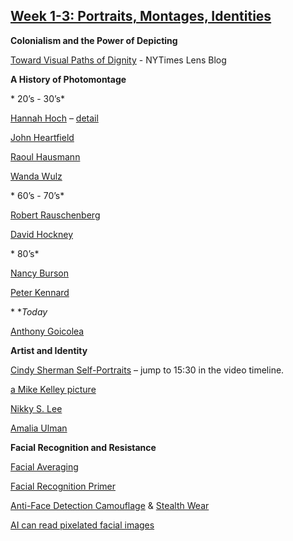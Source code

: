 ## [Week 1-3: Portraits, Montages, Identities](https://nyudigitalart-f17.tumblr.com/post/165219851542/portraits-montages-identites)

**Colonialism and the Power of Depicting**

[Toward Visual Paths of Dignity](https://t.umblr.com/redirect?z=http%3A%2F%2Flens.blogs.nytimes.com%2F2014%2F01%2F30%2Ftoward-visual-paths-of-dignity%2F%3F_php%3Dtrue%26_type%3Dblogs%26_r%3D0&t=YmI3YThkMzliNTlhZDMwZTNhMDgyMTg1NWE3NjM3YTMxMTY5NzhkOSxHeWQycUxBZQ%3D%3D&b=t%3AIUytWqoVMUXPsG6z4BTLbA&p=https%3A%2F%2Fnyudigitalart-f17.tumblr.com%2Fpost%2F165219851542%2Fportraits-montages-identites&m=1) - NYTimes Lens Blog

**A History of Photomontage**

\* 20’s - 30’s*

[Hannah Hoch](https://t.umblr.com/redirect?z=http%3A%2F%2Fimages.google.com%2Fsearch%3Fsite%3D%26tbm%3Disch%26source%3Dhp%26biw%3D2361%26bih%3D1221%26q%3Dhanna%2Bhoch%26oq%3Dhanna%2Bhoch%26gs_l%3Dimg.3..0i10l10.4218.7622.0.8343.12.11.1.0.0.0.116.570.10j1.11.0....0...1ac.1.26.img..0.12.572.ycurUhO-Fow%23q%3Dhannah%2Bhoch%26tbas%3D0%26tbm%3Disch&t=Y2IwMWFkMjBjYjJhY2I5NTVkMGVmYWY5MjNhMGIzMDQyMzcxY2ZjMyxHeWQycUxBZQ%3D%3D&b=t%3AIUytWqoVMUXPsG6z4BTLbA&p=https%3A%2F%2Fnyudigitalart-f17.tumblr.com%2Fpost%2F165219851542%2Fportraits-montages-identites&m=1) – [detail](https://t.umblr.com/redirect?z=http%3A%2F%2Fwww.flickr.com%2Fphotos%2F32535532%40N07%2F3179940950%2F&t=Mzk0YjNjZTNlMDhlZTRjNDI1YTgyNjE1YThjZTkzMjQ3MGZjNDg3ZixHeWQycUxBZQ%3D%3D&b=t%3AIUytWqoVMUXPsG6z4BTLbA&p=https%3A%2F%2Fnyudigitalart-f17.tumblr.com%2Fpost%2F165219851542%2Fportraits-montages-identites&m=1)

[John Heartfield](https://t.umblr.com/redirect?z=http%3A%2F%2Fwww.google.com%2Fsearch%3Fsite%3D%26tbm%3Disch%26source%3Dhp%26biw%3D1335%26bih%3D779%26q%3Djohn%2Bheartfield%26oq%3Djohn%2Bhearf%26gs_l%3Dimg.3.0.0i10i24l2.1666.4364.0.5933.12.10.1.1.1.0.96.481.10.10.0....0...1ac.1.26.img..0.12.489.ZvS_YK1nfVk&t=OTdjMDAwZjU4ZjI1OTRjOTQxNjQyZmY1ZjNkNThjYmExM2FjNTBkNSxHeWQycUxBZQ%3D%3D&b=t%3AIUytWqoVMUXPsG6z4BTLbA&p=https%3A%2F%2Fnyudigitalart-f17.tumblr.com%2Fpost%2F165219851542%2Fportraits-montages-identites&m=1)

[Raoul Hausmann](https://t.umblr.com/redirect?z=http%3A%2F%2Fwww.google.com%2Fsearch%3Fsite%3D%26tbm%3Disch%26source%3Dhp%26biw%3D1335%26bih%3D779%26q%3Draoul%2Bhausmann%2Bphotomontage%26gs_l%3Dimg.3.0.0i10i24l2.1666.4364.0.5933.12.10.1.1.1.0.96.481.10.10.0....0...1ac.1.26.img..0.12.489.ZvS_YK1nfVk&t=MjI0ZDY2NDI4YjY4ZDFiNmRmMDllYmQ4ZThhODFiYzg2YzM5ZTIzOSxHeWQycUxBZQ%3D%3D&b=t%3AIUytWqoVMUXPsG6z4BTLbA&p=https%3A%2F%2Fnyudigitalart-f17.tumblr.com%2Fpost%2F165219851542%2Fportraits-montages-identites&m=1)

[Wanda Wulz](https://t.umblr.com/redirect?z=http%3A%2F%2Fthebluelantern.blogspot.com%2F2011%2F11%2Fwanda-wulz-and-trieste.html&t=NmMyNmFlYTA2ZTE0OTI0ZmYxODVjZDYxMjI4ZjJjMzczYTJiYzAwOCxHeWQycUxBZQ%3D%3D&b=t%3AIUytWqoVMUXPsG6z4BTLbA&p=https%3A%2F%2Fnyudigitalart-f17.tumblr.com%2Fpost%2F165219851542%2Fportraits-montages-identites&m=1)

\* 60’s - 70’s*

[Robert Rauschenberg](https://t.umblr.com/redirect?z=http%3A%2F%2Fwww.google.com%2Fsearch%3Fsite%3D%26tbm%3Disch%26source%3Dhp%26biw%3D1335%26bih%3D779%26q%3Drobert%2Brauchenberg%2Bphotocollage%26gs_l%3Dimg.3.0.0i10i24l2.1666.4364.0.5933.12.10.1.1.1.0.96.481.10.10.0....0...1ac.1.26.img..0.12.489.ZvS_YK1nfVk%23q%3Drobert%2Brauschenberg%2Bscreen%2Bprints%26tbm%3Disch&t=MDg5ZDUwMmMwOTYzYjA0ZTU5ODQ3NzVkODUzM2ZiZTAzNWEwMzQwMixHeWQycUxBZQ%3D%3D&b=t%3AIUytWqoVMUXPsG6z4BTLbA&p=https%3A%2F%2Fnyudigitalart-f17.tumblr.com%2Fpost%2F165219851542%2Fportraits-montages-identites&m=1)

[David Hockney](https://t.umblr.com/redirect?z=http%3A%2F%2Fwww.google.com%2Fsearch%3Fsite%3D%26tbm%3Disch%26source%3Dhp%26biw%3D1335%26bih%3D779%26q%3Ddavid%2Bhockney%2Bphotocollage%26gs_l%3Dimg.3.0.0i10i24l2.1666.4364.0.5933.12.10.1.1.1.0.96.481.10.10.0....0...1ac.1.26.img..0.12.489.ZvS_YK1nfVk%23q%3Ddavid%2Bhockney%2Bphotography%26tbm%3Disch&t=ZGIzMDllNmE5ZWQ4Nzg1MDVlYTMxYTliYjNkNmVlN2Q0YmQ0MmNjZixHeWQycUxBZQ%3D%3D&b=t%3AIUytWqoVMUXPsG6z4BTLbA&p=https%3A%2F%2Fnyudigitalart-f17.tumblr.com%2Fpost%2F165219851542%2Fportraits-montages-identites&m=1)

\* 80’s*

[Nancy Burson](https://t.umblr.com/redirect?z=http%3A%2F%2Fnancyburson.com%2Fcomposite-silver-prints%2F&t=MWY3NDQ0YzVhMDYyMDNlNWQ1OWZhOTgxYzcwZDZiZmZiZmMyMzAwYyxHeWQycUxBZQ%3D%3D&b=t%3AIUytWqoVMUXPsG6z4BTLbA&p=https%3A%2F%2Fnyudigitalart-f17.tumblr.com%2Fpost%2F165219851542%2Fportraits-montages-identites&m=1)

[Peter Kennard](https://t.umblr.com/redirect?z=http%3A%2F%2Fwww.google.com%2Fsearch%3Fsite%3D%26tbm%3Disch%26source%3Dhp%26biw%3D1335%26bih%3D779%26q%3Dpeter%2Bkennard%26gs_l%3Dimg.3.0.0i10i24l2.1666.4364.0.5933.12.10.1.1.1.0.96.481.10.10.0....0...1ac.1.26.img..0.12.489.ZvS_YK1nfVk%23q%3Dpeter%2Bkennard%26tbm%3Disch&t=NmMwYzI0ODA1MzYzM2ZkNGUyMWEzNzNhNDkyYWNjYmU0ODhiZGVkNyxHeWQycUxBZQ%3D%3D&b=t%3AIUytWqoVMUXPsG6z4BTLbA&p=https%3A%2F%2Fnyudigitalart-f17.tumblr.com%2Fpost%2F165219851542%2Fportraits-montages-identites&m=1)

\* **Today*

[Anthony Goicolea](https://t.umblr.com/redirect?z=http%3A%2F%2Fwww.anthonygoicolea.com%2Fsets%2Fphotography%2F&t=Y2NiYzg4ZjYzYmJjZmU4MTA2NjUzMmI4NGZkNWM3ZWYwMDc1NWZmZSxHeWQycUxBZQ%3D%3D&b=t%3AIUytWqoVMUXPsG6z4BTLbA&p=https%3A%2F%2Fnyudigitalart-f17.tumblr.com%2Fpost%2F165219851542%2Fportraits-montages-identites&m=1)

**Artist and Identity**

[Cindy Sherman Self-Portraits](https://t.umblr.com/redirect?z=https%3A%2F%2Fart21.org%2Fwatch%2Fart-in-the-twenty-first-century%2Fs5%2Fcindy-sherman-in-transformation-segment%2F&t=OGU2M2E3NWE1MmYxN2NlN2ZhMGU3ZjAyY2VhMGQzZGY4NDRlZWY0YyxHeWQycUxBZQ%3D%3D&b=t%3AIUytWqoVMUXPsG6z4BTLbA&p=https%3A%2F%2Fnyudigitalart-f17.tumblr.com%2Fpost%2F165219851542%2Fportraits-montages-identites&m=1) – jump to 15:30 in the video timeline.

[a Mike Kelley picture](https://t.umblr.com/redirect?z=http%3A%2F%2Fimages.artnet.com%2Fimages_US%2Fmagazine%2Ffeatures%2Ffinch%2Frip-mike-kelley-1954-2012-1.png&t=ZDdhNDgwYTg0ZWQyMjM1Njg4ZjBiYzQ3Y2MxNmZkYmRhZmVhMTlkMSxHeWQycUxBZQ%3D%3D&b=t%3AIUytWqoVMUXPsG6z4BTLbA&p=https%3A%2F%2Fnyudigitalart-f17.tumblr.com%2Fpost%2F165219851542%2Fportraits-montages-identites&m=1)

[Nikky S. Lee](https://t.umblr.com/redirect?z=http%3A%2F%2Fwww.tonkonow.com%2Flee.html&t=Yzc5OGNjZGVmYzFmMmZjZWRmMGRiNDY3NmVhOTA5YzFhMjNiNmI0MixHeWQycUxBZQ%3D%3D&b=t%3AIUytWqoVMUXPsG6z4BTLbA&p=https%3A%2F%2Fnyudigitalart-f17.tumblr.com%2Fpost%2F165219851542%2Fportraits-montages-identites&m=1)

[Amalia Ulman](https://t.umblr.com/redirect?z=http%3A%2F%2Fwww.newmuseum.org%2Fexhibitions%2Fview%2Famalia-ulman-excellences-perfections&t=NGM4OGU1ZWQ4NGFlNjkyZmZiMzNkZGZhMTRiMjAyODM5YmQ0Y2JkMSxHeWQycUxBZQ%3D%3D&b=t%3AIUytWqoVMUXPsG6z4BTLbA&p=https%3A%2F%2Fnyudigitalart-f17.tumblr.com%2Fpost%2F165219851542%2Fportraits-montages-identites&m=1)

**Facial Recognition and Resistance**

[Facial Averaging](https://t.umblr.com/redirect?z=http%3A%2F%2Fwww.faceresearch.org%2Fdemos%2Faverage&t=MjEwZWI1NmNiNzEwMmQ0NGRkZGM4ZWVhNGRjNzMwYTU3MGJkMWE5OSxHeWQycUxBZQ%3D%3D&b=t%3AIUytWqoVMUXPsG6z4BTLbA&p=https%3A%2F%2Fnyudigitalart-f17.tumblr.com%2Fpost%2F165219851542%2Fportraits-montages-identites&m=1)

[Facial Recognition Primer](https://t.umblr.com/redirect?z=http%3A%2F%2Felectronics.howstuffworks.com%2Fgadgets%2Fhigh-tech-gadgets%2Ffacial-recognition.htm&t=Y2ZmZWQ4ZTk3MTFhYmY4ZDdmNjQ1YzM5ZWIzYzNiZWZjZjA2NjNlYSxHeWQycUxBZQ%3D%3D&b=t%3AIUytWqoVMUXPsG6z4BTLbA&p=https%3A%2F%2Fnyudigitalart-f17.tumblr.com%2Fpost%2F165219851542%2Fportraits-montages-identites&m=1)

[Anti-Face Detection Camouflage](https://t.umblr.com/redirect?z=http%3A%2F%2Fcvdazzle.com&t=OWM0ZjdiYmUzOTE1ODBjY2QyMjE0OTY1MjI0OTBmZjMxNzU1Y2ZhZixHeWQycUxBZQ%3D%3D&b=t%3AIUytWqoVMUXPsG6z4BTLbA&p=https%3A%2F%2Fnyudigitalart-f17.tumblr.com%2Fpost%2F165219851542%2Fportraits-montages-identites&m=1) & [Stealth Wear](https://t.umblr.com/redirect?z=http%3A%2F%2Fahprojects.com%2Fprojects%2Fstealth-wear&t=NzZlMTZkZWFhNjk2MzRmMGVkZGQ4MDllZDE1MWVhZDQ3MGRkODNhZSxHeWQycUxBZQ%3D%3D&b=t%3AIUytWqoVMUXPsG6z4BTLbA&p=https%3A%2F%2Fnyudigitalart-f17.tumblr.com%2Fpost%2F165219851542%2Fportraits-montages-identites&m=1) 

[AI can read pixelated facial images ](https://t.umblr.com/redirect?z=https%3A%2F%2Fwww.wired.com%2F2016%2F09%2Fmachine-learning-can-identify-pixelated-faces-researchers-show%2F&t=NzdkNTYwM2JmYjM1MmQ3OTc4NWI2OGEyODUyNWMzMDc5ZTQwZmIzMixHeWQycUxBZQ%3D%3D&b=t%3AIUytWqoVMUXPsG6z4BTLbA&p=https%3A%2F%2Fnyudigitalart-f17.tumblr.com%2Fpost%2F165219851542%2Fportraits-montages-identites&m=1)
